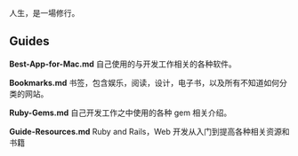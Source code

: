 人生，是一場修行。

## Guides

**Best-App-for-Mac.md** 自己使用的与开发工作相关的各种软件。

**Bookmarks.md** 书签，包含娱乐，阅读，设计，电子书，以及所有不知道如何分类的网站。

**Ruby-Gems.md** 自己开发工作之中使用的各种 gem 相关介绍。

**Guide-Resources.md** Ruby and Rails，Web 开发从入门到提高各种相关资源和书籍